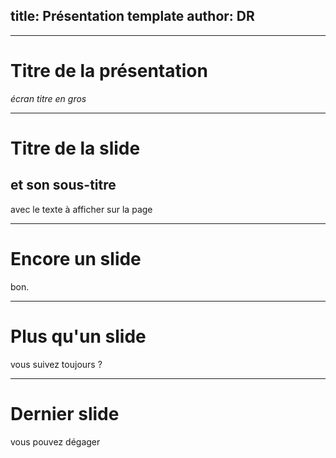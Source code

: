 title: Présentation template
author: DR 
---

***

# Titre de la présentation

*écran titre en gros*   

***

# Titre de la slide
## et son sous-titre
avec le texte à afficher sur la page

***

# Encore un slide
bon.

***
 
# Plus qu'un slide
vous suivez toujours ?

***

# Dernier slide
vous pouvez dégager


